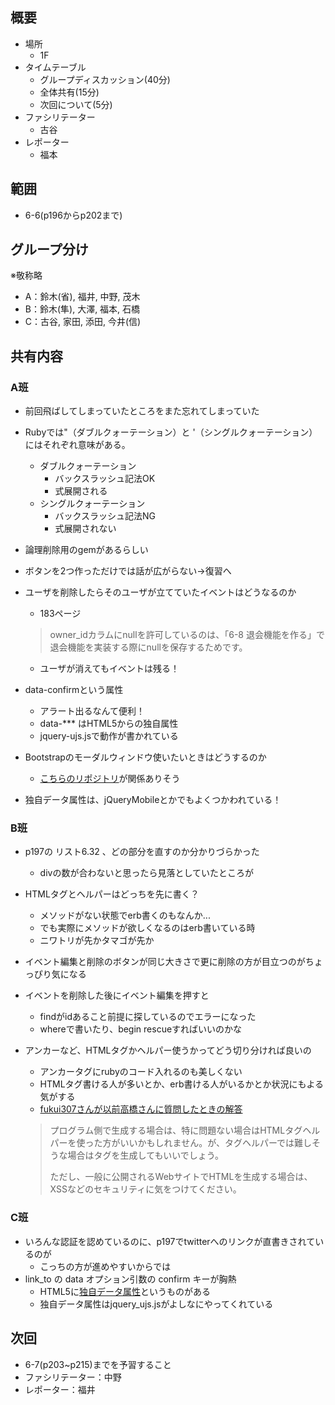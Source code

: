 概要
---

* 場所
  * 1F
* タイムテーブル
  * グループディスカッション(40分)
  * 全体共有(15分)
  * 次回について(5分)
* ファシリテーター
  * 古谷
* レポーター
  * 福本

範囲
---

* 6-6(p196からp202まで)

グループ分け
---
※敬称略
* A：鈴木(省), 福井, 中野, 茂木
* B：鈴木(隼), 大澤, 福本, 石橋
* C：古谷, 家田, 添田, 今井(信)

共有内容
---

### A班

* 前回飛ばしてしまっていたところをまた忘れてしまっていた
* Rubyでは"（ダブルクォーテーション）と '（シングルクォーテーション）にはそれぞれ意味がある。
  * ダブルクォーテーション
    * バックスラッシュ記法OK
    * 式展開される
  * シングルクォーテーション
    * バックスラッシュ記法NG
    * 式展開されない
* 論理削除用のgemがあるらしい
* ボタンを2つ作っただけでは話が広がらない→復習へ
* ユーザを削除したらそのユーザが立てていたイベントはどうなるのか
  * 183ページ
  >owner_idカラムにnullを許可しているのは、「6-8 退会機能を作る」で退会機能を実装する際にnullを保存するためです。

  * ユーザが消えてもイベントは残る！
* data-confirmという属性
  * アラート出るなんて便利！
  * data-*** はHTML5からの独自属性
  * jquery-ujs.jsで動作が書かれている
* Bootstrapのモーダルウィンドウ使いたいときはどうするのか
  * [こちらのリポジトリ](https://github.com/bluerail/twitter-bootstrap-rails-confirm)が関係ありそう
* 独自データ属性は、jQueryMobileとかでもよくつかわれている！

### B班

* p197の リスト6.32 、どの部分を直すのか分かりづらかった
  * divの数が合わないと思ったら見落としていたところが
* HTMLタグとヘルパーはどっちを先に書く？
  * メソッドがない状態でerb書くのもなんか...
  * でも実際にメソッドが欲しくなるのはerb書いている時
  * ニワトリが先かタマゴが先か
* イベント編集と削除のボタンが同じ大きさで更に削除の方が目立つのがちょっぴり気になる
* イベントを削除した後にイベント編集を押すと
  * findがidあること前提に探しているのでエラーになった
  * whereで書いたり、begin rescueすればいいのかな
* アンカーなど、HTMLタグかヘルパー使うかってどう切り分ければ良いの
  * アンカータグにrubyのコード入れるのも美しくない
  * HTMLタグ書ける人が多いとか、erb書ける人がいるかとか状況にもよる気がする
  * [fukui307さんが以前高橋さんに質問したときの解答](http://takahashim.hatenablog.jp/entry/2014/12/02/050540)

  >プログラム側で生成する場合は、特に問題ない場合はHTMLタグヘルパーを使った方がいいかもしれません。が、タグヘルパーでは難しそうな場合はタグを生成してもいいでしょう。
  >
  >ただし、一般に公開されるWebサイトでHTMLを生成する場合は、XSSなどのセキュリティに気をつけてください。

### C班

* いろんな認証を認めているのに、p197でtwitterへのリンクが直書きされているのが
  * こっちの方が進めやすいからでは
* link_to の data オプション引数の confirm キーが胸熱
  * HTML5に[独自データ属性](http://www.html5.jp/tag/attributes/data.html)というものがある
  * 独自データ属性はjquery_ujs.jsがよしなにやってくれている

次回
---

* 6-7(p203~p215)までを予習すること
* ファシリテーター：中野
* レポーター：福井

